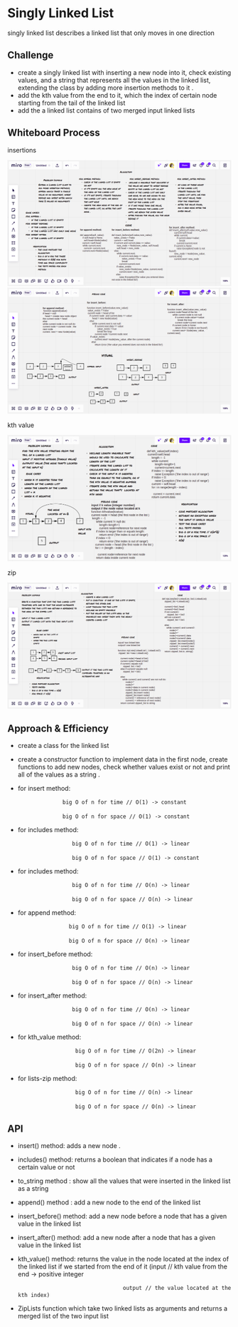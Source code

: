 # Singly Linked List
singly linked list describes a linked list that only moves in one direction

## Challenge
- create a singly linked list with inserting a new node into it, check existing values, and a string that represents all the values in the linked list, extending the class by adding more insertion methods to it .
- add the kth value from the end to it, which the index of certain node starting from the tail of the linked list
- add the a linked list contains of two merged input linked lists

## Whiteboard Process
insertions

![linkedlist1](linked_list1.png)
![linkedlist2](linked_list2.png)

kth value

![kth_value](kth_value.png)

zip

![zip](linked-list-zip.png)

## Approach & Efficiency
- create a class for the linked list
- create a constructor function to implement data in the first node, create functions to add new nodes, check whether values exist or not and print all of the values as a string .
- for insert method:

                    big O of n for time // O(1) -> constant

                    big O of n for space // O(1) -> constant

- for includes method:

                       big O of n for time // O(1) -> linear

                       big O of n for space // O(1) -> constant

-  for includes method:

                        big O of n for time // O(n) -> linear

                        big O of n for space // O(n) -> linear
-  for append method:

                       big O of n for time // O(1) -> linear

                       big O of n for space // O(n) -> linear

-  for insert_before method:

                        big O of n for time // O(n) -> linear

                        big O of n for space // O(n) -> linear
-  for insert_after method:

                        big O of n for time // O(n) -> linear

                        big O of n for space // O(n) -> linear

- for kth_value method:

                        big O of n for time // O(2n) -> linear

                        big O of n for space // O(n) -> linear

- for lists-zip method:

                        big O of n for time // O(n) -> linear

                        big O of n for space // O(n) -> linear


## API
- insert() method: adds a new node .
- includes() method: returns a boolean that indicates if a node has a certain value or not
- to_string method : show all the values that were inserted in the linked list as a string
- append() method : add a new node to the end of the linked list
- insert_before() method: add a new node before a node that has a given value in the linked list
- insert_after() method: add a new node after a node that has a given value in the linked list
- kth_value() method: returns the value in the node located at the index of the linked list if we started from the end of it (input // kth value from the end -> positive integer

                                       output // the value located at the kth index)

- ZipLists function which take two linked lists as arguments and returns a merged list of the two input list
